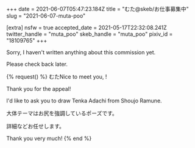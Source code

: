+++
date = 2021-06-07T05:47:23.184Z
title = "むた@skeb/お仕事募集中"
slug = "2021-06-07-muta-poo"

[extra]
nsfw = true
accepted_date = 2021-05-17T22:32:08.241Z
twitter_handle = "muta_poo"
skeb_handle = "muta_poo"
pixiv_id = "18109765"
+++

Sorry, I haven't written anything about this commission yet.

Please check back later.

{% request() %}
むたNice to meet you, <TODO>!

Thank you for the appeal!

I'd like to ask you to draw Tenka Adachi from Shoujo Ramune.

大体テーマはお尻を強調しているポーズです。

詳細などお任せします。

Thank you very much!
{% end %}
